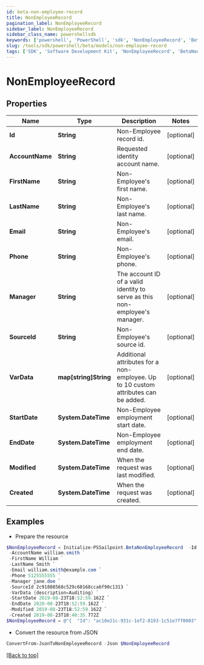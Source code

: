 ```yaml
---
id: beta-non-employee-record
title: NonEmployeeRecord
pagination_label: NonEmployeeRecord
sidebar_label: NonEmployeeRecord
sidebar_class_name: powershellsdk
keywords: ['powershell', 'PowerShell', 'sdk', 'NonEmployeeRecord', 'BetaNonEmployeeRecord'] 
slug: /tools/sdk/powershell/beta/models/non-employee-record
tags: ['SDK', 'Software Development Kit', 'NonEmployeeRecord', 'BetaNonEmployeeRecord']
---
```



# NonEmployeeRecord

## Properties

Name | Type | Description | Notes
------------ | ------------- | ------------- | -------------
**Id** | **String** | Non-Employee record id. | [optional] 
**AccountName** | **String** | Requested identity account name. | [optional] 
**FirstName** | **String** | Non-Employee's first name. | [optional] 
**LastName** | **String** | Non-Employee's last name. | [optional] 
**Email** | **String** | Non-Employee's email. | [optional] 
**Phone** | **String** | Non-Employee's phone. | [optional] 
**Manager** | **String** | The account ID of a valid identity to serve as this non-employee's manager. | [optional] 
**SourceId** | **String** | Non-Employee's source id. | [optional] 
**VarData** | **map[string]String** | Additional attributes for a non-employee. Up to 10 custom attributes can be added. | [optional] 
**StartDate** | **System.DateTime** | Non-Employee employment start date. | [optional] 
**EndDate** | **System.DateTime** | Non-Employee employment end date. | [optional] 
**Modified** | **System.DateTime** | When the request was last modified. | [optional] 
**Created** | **System.DateTime** | When the request was created. | [optional] 

## Examples

- Prepare the resource
```powershell
$NonEmployeeRecord = Initialize-PSSailpoint.BetaNonEmployeeRecord  -Id ac10e21c-931c-1ef2-8193-1c51e7ff0003 `
 -AccountName william.smith `
 -FirstName William `
 -LastName Smith `
 -Email william.smith@example.com `
 -Phone 5125555555 `
 -Manager jane.doe `
 -SourceId 2c91808568c529c60168cca6f90c1313 `
 -VarData {description=Auditing} `
 -StartDate 2019-08-23T18:52:59.162Z `
 -EndDate 2020-08-23T18:52:59.162Z `
 -Modified 2019-08-23T18:52:59.162Z `
 -Created 2019-08-23T18:40:35.772Z
$NonEmployeeRecord = @"{  "Id": "ac10e21c-931c-1ef2-8193-1c51e7ff0003", "AccountName": "william.smith", "FirstName": "William", "LastName": "Smith", "Email": "william.smith@example.com", "Phone": "5125555555", "Manager": "jane.doe", "SourceId": "2c91808568c529c60168cca6f90c1313", "VarData": {"description": "Auditing}", "StartDate": "2019-08-23T18:52:59.162Z", "EndDate": "2020-08-23T18:52:59.162Z", "Modified": "2019-08-23T18:52:59.162Z", "Created": "2019-08-23T18:40:35.772Z" }}"@
```

- Convert the resource from JSON
```powershell
ConvertFrom-JsonToNonEmployeeRecord -Json $NonEmployeeRecord
```


[[Back to top]](#) 

